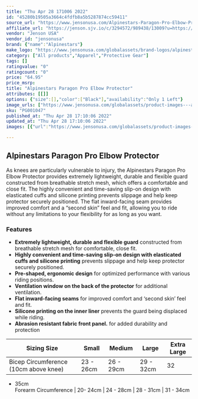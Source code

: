 ```yaml
---
title: "Thu Apr 28 171006 2022"
id: "45280b19505a3664c4fdfb8a5b5287874cc59411"
source_url: "https://www.jensonusa.com/Alpinestars-Paragon-Pro-Elbow-Protector"
affiliate_url: "https://jenson.sjv.io/c/3294572/989438/13009?u=https://www.jensonusa.com/Alpinestars-Paragon-Pro-Elbow-Protector"
vendor: "Jenson USA"
vendor_id: "jensonusa"
brand: {"name":"Alpinestars"}
make_logo: "https://www.jensonusa.com/globalassets/brand-logos/alpinestars.png"
category: ["All products","Apparel","Protective Gear"]
tags: []
ratingvalue: "0"
ratingcount: "0"
price: "64.95"
price_msrp: 
title: "Alpinestars Paragon Pro Elbow Protector"
attributes: [[]]
options: {"size":[],"color":["Black"],"availability":"Only 1 Left"}
image_urls: ["https://www.jensonusa.com/globalassets/product-images---all-assets/alpinestars/pg001047-black.jpg","https://www.jensonusa.com/globalassets/product-images---all-assets/alpinestars/pg001047_1-black.jpg"]
sku: "PG001047"
published_at: "Thu Apr 28 17:10:06 2022"
updated_at: "Thu Apr 28 17:10:06 2022"
images: [{"url":"https://www.jensonusa.com/globalassets/product-images---all-assets/alpinestars/pg001047-black.jpg","path":"full/4b06e73ca052f4c77d6c697b1fa58e23b5a615a9.jpg","checksum":"3b9144fd844ace4903a7fc6281ae718f","status":"downloaded"},{"url":"https://www.jensonusa.com/globalassets/product-images---all-assets/alpinestars/pg001047_1-black.jpg","path":"full/d7736d73e1d9316bd13a0742e0e0634d1cbc55da.jpg","checksum":"8e4d4d950e486c5152c8b8f9a118a933","status":"downloaded"}]

---
```

## Alpinestars Paragon Pro Elbow Protector

As knees are particularly vulnerable to injury, the Alpinestars Paragon Pro
Elbow Protector provides extremely lightweight, durable and flexible guard
constructed from breathable stretch mesh, which offers a comfortable and close
fit. The highly convenient and time-saving slip-on design with elasticated
cuffs and silicone printing prevents slippage and help keep protector securely
positioned. The flat inward-facing seam provides improved comfort and a
“second skin” feel and fit, allowing you to ride without any limitations to
your flexibility for as long as you want.

### Features

  * **Extremely lightweight, durable and flexible guard** constructed from breathable stretch mesh for comfortable, close fit.
  * **Highly convenient and time-saving slip-on design with elasticated cuffs and silicone printing** prevents slippage and help keep protector securely positioned.
  * **Pre-shaped, ergonomic design** for optimized performance with various riding positions.
  * **Ventilation window on the back of the protector** for additional ventilation.
  * **Flat inward-facing seams** for improved comfort and ‘second skin’ feel and fit.
  * **Silicone printing on the inner liner** prevents the guard being displaced while riding.
  * **Abrasion resistant fabric front panel.** for added durability and protection

Sizing Size | Small | Medium | Large | Extra Large  
---|---|---|---|---  
Bicep Circumference (10cm above knee) | 23 - 26cm | 26 - 29cm | 29 - 32cm | 32
- 35cm  
Forearm Circumference | 20- 24cm | 24 - 28cm | 28 - 31cm | 31 - 34cm

